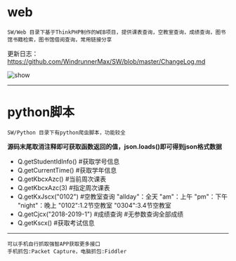 # web
```
SW/Web 目录下基于ThinkPHP制作的WEB项目，提供课表查询，空教室查询，成绩查询，图书馆书籍检索，图书馆借阅查询，常用链接分享 
```
更新日志：https://github.com/WindrunnerMax/SW/blob/master/ChangeLog.md

![show](https://raw.githubusercontent.com/WindrunnerMax/SW/master/Web/public/show1.jpg)

----
  
# python脚本
```
SW/Python 目录下有python爬虫脚本，功能较全
```

**源码末尾取消注释即可获取函数返回的值，json.loads()即可得到json格式数据**  
* Q.getStudentIdInfo() #获取学号信息
* Q.getCurrentTime() #获取学年信息
* Q.getKbcxAzc() #当前周次课表
* Q.getKbcxAzc(3) #指定周次课表
* Q.getKxJscx("0102") #空教室查询 "allday"：全天 "am"：上午 "pm"：下午 "night"：晚上 "0102":1.2节空教室 "0304":3.4节空教室
* Q.getCjcx("2018-2019-1") #成绩查询 #无参数查询全部成绩
* Q.getKscx() #获取考试信息
----  
```
可以手机自行抓取强智APP获取更多接口  
手机抓包:Packet Capture，电脑抓包:Fiddler
```

